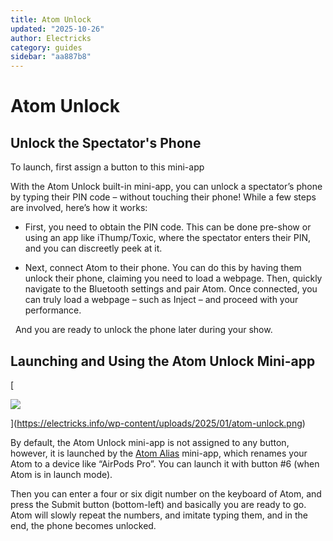 ```yaml
---
title: Atom Unlock
updated: "2025-10-26"
author: Electricks
category: guides
sidebar: "aa887b8"
---
```


# Atom Unlock

## Unlock the Spectator's Phone

To launch, first assign a button to this mini-app

With the Atom Unlock built-in mini-app, you can unlock a spectator’s phone by typing their PIN code – without touching their phone! While a few steps are involved, here’s how it works:

- First, you need to obtain the PIN code. This can be done pre-show or using an app like iThump/Toxic, where the spectator enters their PIN, and you can discreetly peek at it.

- Next, connect Atom to their phone. You can do this by having them unlock their phone, claiming you need to load a webpage. Then, quickly navigate to the Bluetooth settings and pair Atom. Once connected, you can truly load a webpage – such as Inject – and proceed with your performance. 

 
And you are ready to unlock the phone later during your show.

## Launching and Using the Atom Unlock Mini-app

[

![](https://electricks.info/wp-content/uploads/2025/01/atom-unlock-1024x426.png)

](https://electricks.info/wp-content/uploads/2025/01/atom-unlock.png)

By default, the Atom Unlock mini-app is not assigned to any button, however, it is launched by the [Atom Alias](https://electricks.info/docs/atom-remote/atom-alias/) mini-app, which renames your Atom to a device like “AirPods Pro”. You can launch it with button #6 (when Atom is in launch mode).

Then you can enter a four or six digit number on the keyboard of Atom, and press the Submit button (bottom-left) and basically you are ready to go. Atom will slowly repeat the numbers, and imitate typing them, and in the end, the phone becomes unlocked.

 